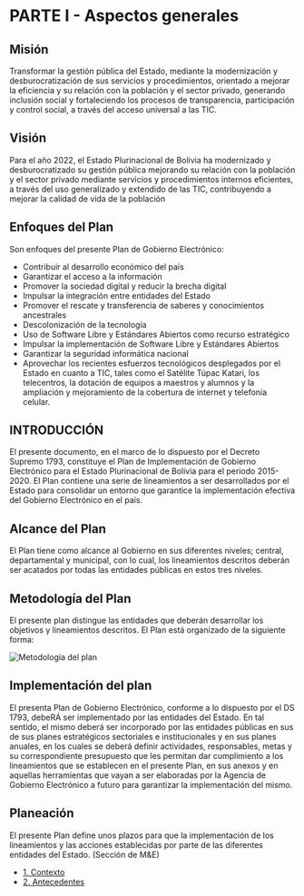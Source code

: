 # PARTE I - Aspectos generales

## Misión

Transformar la gestión pública del Estado, mediante la modernización y desburocratización de sus servicios y procedimientos, orientado a mejorar la eficiencia y su relación con la población y el sector privado, generando inclusión social y fortaleciendo los procesos de transparencia, participación y control social, a través del acceso universal a las TIC. 

## Visión

Para el año 2022, el Estado Plurinacional de Bolivia ha modernizado y desburocratizado su gestión pública mejorando su relación con la población y el sector privado mediante servicios y procedimientos internos eficientes, a través del uso generalizado y extendido de las TIC, contribuyendo a mejorar la calidad de vida de la población

## Enfoques del Plan

Son enfoques del presente Plan de Gobierno Electrónico:
* Contribuir al desarrollo económico del país
* Garantizar el acceso a la información
* Promover la sociedad digital y reducir la brecha digital
* Impulsar la integración entre entidades del Estado
* Promover el rescate y transferencia de saberes y conocimientos ancestrales
* Descolonización de la tecnología
* Uso de Software Libre y Estándares Abiertos como recurso estratégico
* Impulsar la implementación de Software Libre y Estándares Abiertos
* Garantizar la seguridad informática nacional
* Aprovechar los recientes esfuerzos tecnológicos desplegados por el Estado en cuanto a TIC, tales como el Satélite Túpac Katari, los telecentros, la dotación de equipos a maestros y alumnos y la ampliación y mejoramiento de la cobertura de internet y telefonía celular.

## INTRODUCCIÓN

El presente documento, en el marco de lo dispuesto por el Decreto Supremo 1793, constituye el Plan de Implementación de Gobierno Electrónico para el Estado Plurinacional de Bolivia para el periodo 2015-2020. 
El Plan contiene una serie de lineamientos a ser desarrollados por el Estado para consolidar un entorno que garantice la implementación efectiva del Gobierno Electrónico en el país. 

## Alcance del Plan

El Plan tiene como alcance al Gobierno en sus diferentes niveles; central, departamental y municipal, con lo cual, los lineamientos descritos deberán ser acatados por todas las entidades públicas en estos tres niveles. 

## Metodología del Plan

El presente plan distingue las entidades que deberán desarrollar los objetivos y lineamientos descritos. El Plan está organizado de la siguiente forma:

![Metodología del plan](../imagenes/metodologia_del_plan.wmf)

## Implementación del plan

El presenta Plan de Gobierno Electrónico, conforme a lo dispuesto por el DS 1793, debeRÁ ser implementado por las entidades del Estado. En tal sentido, el mismo deberá ser incorporado por las entidades públicas en sus de sus planes estratégicos sectoriales e institucionales y en sus planes anuales, en los cuales se deberá definir  actividades, responsables, metas y su correspondiente presupuesto que les permitan dar cumplimiento a los lineamientos que se establecen en el presente Plan, en sus anexos y en aquellas herramientas que vayan a ser elaboradas por la Agencia de Gobierno Electrónico a futuro para garantizar la implementación del mismo. 

## Planeación

El presente Plan define unos plazos para que la implementación de los lineamientos y las acciones establecidas por parte de las diferentes entidades del Estado. (Sección de M&E)

* [1. Contexto](partes/contexto.md)
* [2. Antecedentes](partes/antecedentes.md)
